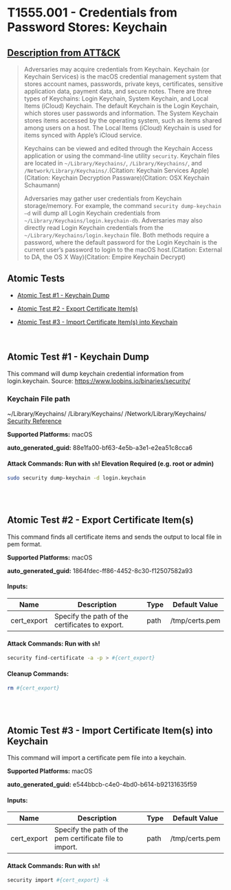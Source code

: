 # T1555.001 - Credentials from Password Stores: Keychain
## [Description from ATT&CK](https://attack.mitre.org/techniques/T1555/001)
<blockquote>Adversaries may acquire credentials from Keychain. Keychain (or Keychain Services) is the macOS credential management system that stores account names, passwords, private keys, certificates, sensitive application data, payment data, and secure notes. There are three types of Keychains: Login Keychain, System Keychain, and Local Items (iCloud) Keychain. The default Keychain is the Login Keychain, which stores user passwords and information. The System Keychain stores items accessed by the operating system, such as items shared among users on a host. The Local Items (iCloud) Keychain is used for items synced with Apple’s iCloud service. 

Keychains can be viewed and edited through the Keychain Access application or using the command-line utility <code>security</code>. Keychain files are located in <code>~/Library/Keychains/</code>, <code>/Library/Keychains/</code>, and <code>/Network/Library/Keychains/</code>.(Citation: Keychain Services Apple)(Citation: Keychain Decryption Passware)(Citation: OSX Keychain Schaumann)

Adversaries may gather user credentials from Keychain storage/memory. For example, the command <code>security dump-keychain –d</code> will dump all Login Keychain credentials from <code>~/Library/Keychains/login.keychain-db</code>. Adversaries may also directly read Login Keychain credentials from the <code>~/Library/Keychains/login.keychain</code> file. Both methods require a password, where the default password for the Login Keychain is the current user’s password to login to the macOS host.(Citation: External to DA, the OS X Way)(Citation: Empire Keychain Decrypt)  </blockquote>

## Atomic Tests

- [Atomic Test #1 - Keychain Dump](#atomic-test-1---keychain-dump)

- [Atomic Test #2 - Export Certificate Item(s)](#atomic-test-2---export-certificate-items)

- [Atomic Test #3 - Import Certificate Item(s) into Keychain](#atomic-test-3---import-certificate-items-into-keychain)


<br/>

## Atomic Test #1 - Keychain Dump
This command will dump keychain credential information from login.keychain. 
Source: https://www.loobins.io/binaries/security/

### Keychain File path
  ~/Library/Keychains/
  /Library/Keychains/
  /Network/Library/Keychains/
  [Security Reference](https://developer.apple.com/legacy/library/documentation/Darwin/Reference/ManPages/man1/security.1.html)

**Supported Platforms:** macOS


**auto_generated_guid:** 88e1fa00-bf63-4e5b-a3e1-e2ea51c8cca6






#### Attack Commands: Run with `sh`!  Elevation Required (e.g. root or admin) 


```sh
sudo security dump-keychain -d login.keychain
```






<br/>
<br/>

## Atomic Test #2 - Export Certificate Item(s)
This command finds all certificate items and sends the output to local file in pem format.

**Supported Platforms:** macOS


**auto_generated_guid:** 1864fdec-ff86-4452-8c30-f12507582a93





#### Inputs:
| Name | Description | Type | Default Value |
|------|-------------|------|---------------|
| cert_export | Specify the path of the certificates to export. | path | /tmp/certs.pem|


#### Attack Commands: Run with `sh`! 


```sh
security find-certificate -a -p > #{cert_export}
```

#### Cleanup Commands:
```sh
rm #{cert_export}
```





<br/>
<br/>

## Atomic Test #3 - Import Certificate Item(s) into Keychain
This command will import a certificate pem file into a keychain.

**Supported Platforms:** macOS


**auto_generated_guid:** e544bbcb-c4e0-4bd0-b614-b92131635f59





#### Inputs:
| Name | Description | Type | Default Value |
|------|-------------|------|---------------|
| cert_export | Specify the path of the pem certificate file to import. | path | /tmp/certs.pem|


#### Attack Commands: Run with `sh`! 


```sh
security import #{cert_export} -k
```






<br/>
